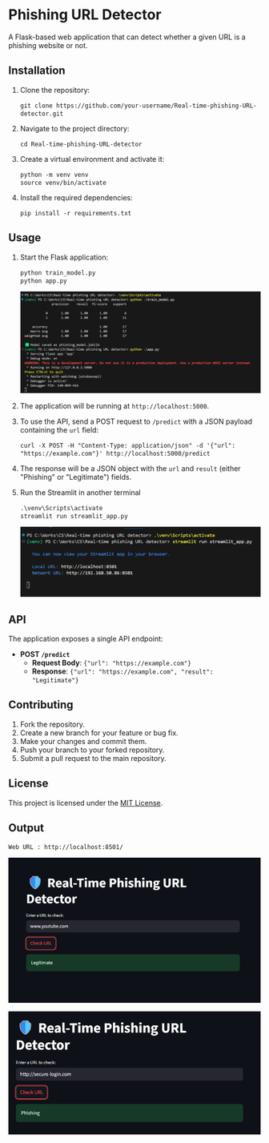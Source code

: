 # Phishing URL Detector

A Flask-based web application that can detect whether a given URL is a phishing website or not.

## Installation

1. Clone the repository:
   ```
   git clone https://github.com/your-username/Real-time-phishing-URL-detector.git
   ```
2. Navigate to the project directory:
   ```
   cd Real-time-phishing-URL-detector
   ```
3. Create a virtual environment and activate it:
   ```
   python -m venv venv
   source venv/bin/activate
   ```
4. Install the required dependencies:
   ```
   pip install -r requirements.txt
   ```

## Usage

1. Start the Flask application:
   ```
   python train_model.py
   python app.py
   ```
   ![alt text](image.png)

2. The application will be running at `http://localhost:5000`.
3. To use the API, send a POST request to `/predict` with a JSON payload containing the `url` field:
   ```
   curl -X POST -H "Content-Type: application/json" -d '{"url": "https://example.com"}' http://localhost:5000/predict
   ```
4. The response will be a JSON object with the `url` and `result` (either "Phishing" or "Legitimate") fields.
5. Run the Streamlit in another terminal
    ```
    .\venv\Scripts\activate
    streamlit run streamlit_app.py
    ```
   ![alt text](image-1.png)
## API

The application exposes a single API endpoint:

- **POST `/predict`**
  - **Request Body**: `{"url": "https://example.com"}`
  - **Response**: `{"url": "https://example.com", "result": "Legitimate"}`

## Contributing

1. Fork the repository.
2. Create a new branch for your feature or bug fix.
3. Make your changes and commit them.
4. Push your branch to your forked repository.
5. Submit a pull request to the main repository.

## License

This project is licensed under the [MIT License](LICENSE).

## Output
```
Web URL : http://localhost:8501/
```

![alt text](image-2.png)

![alt text](image-3.png)
